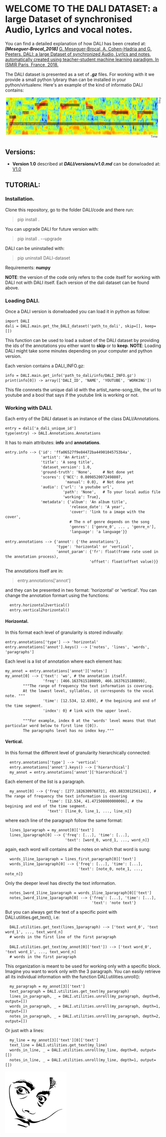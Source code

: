 
[DALI]: ./images/DALI.png
[Example]: ./images/Example.png


# WELCOME TO THE DALI DATASET: a large **D**ataset of synchronised **A**udio, **L**yr**I**cs and vocal notes.

You can find a detailed explanation of how DALI has been created at:
***[Meseguer-Brocal_2018]*** [G. Meseguer-Brocal, A. Cohen-Hadria and G. Peeters. DALI: a large Dataset of synchronized Audio, LyrIcs and notes, automatically created using teacher-student machine learning paradigm. In ISMIR Paris, France, 2018.](http://ismir2018.ircam.fr/doc/pdfs/35_Paper.pdf)

The DALI dataset is presented as a set of ***.gz*** files. For working with it we provide a small python lybrary than can be installed in your python/virtualenv. Here's an example of the kind of informatio DALI contains:

![alt text][Example]

## Versions:

- **Version 1.0** described at ***DALI/versions/v1.0.md*** can be donwloaded at: [V1.0](link_broken)

<!--- For having the pass please send a mail to dali.dataset@gmail.com with the agree -->

## TUTORIAL:

### Installation.
Clone this repository, go to the folder DALI/code and there run:

  >  pip install .

You can upgrade DALI for future version with:

  >  pip install . --upgrade

DALI can be uninstalled with:

  >  pip uninstall DALI-dataset

Requirements: **numpy**

**NOTE**: the version of the code only refers to the code itself for working with DALI not with DALI itself. Each version of the dali dataset can be found above.

### Loading DALI.

Once a DALI version is donwloaded you can load it in python as follow:

    import DALI
    dali = DALI.main.get_the_DALI_dataset('path_to_dali', skip=[], keep=[])

This function can be used to load a subset of the DALI dataset by providing the ids of the annotations you either want to **skip** or to **keep**.
**NOTE**: Loading DALI might take some minutes depending on your computer and python version.

Each version contains a DALI_INFO.gz:

    info = DALI.main.get_info('path_to_dali/info/DALI_INFO.gz')
    print(info[0]) -> array(['DALI_ID', 'NAME', 'YOUTUBE', 'WORKING'])

This file connnets the unique dali id with the artist_name-song_tile, the url to youtube and a bool that says if the youtube link is working or not.  

<!--- This file is updated with -->

### Working with DALI.

Each entry of the DALI dataset is an instance of the class DALI/Annotations.

    entry = dali['a_dali_unique_id']
    type(entry) -> DALI.Annotations.Annotations

It has to main attributes: **info** and **annotations**.

    entry.info --> {'id': 'ffa06527f9e84472ba44901045753b4a',
                    'artist': 'An Artist',
                    'title': 'A song title',
                    'dataset_version': 1.0,
                    'ground-truth': 'None',     # Not done yet
                    'scores': {'NCC': 0.8098520072498807,
                               'manual': 0.0},  # Not done yet
                    'audio': {'url': 'a youtube url',
                              'path': 'None',   # To your local audio file
                              'working': True},
                    'metadata': {'album': 'An album title',
                                 'release_date': 'A year',
                                 'cover': 'link to a image with the cover',
                                 # The n of genre depends on the song
                                 'genres': ['genre_0', ... , 'genre_n'],
                                 'language': 'a language'}}

    entry.annotations --> {'annot': {'the annotations'},
                           'type': 'horizontal' or 'vertical',
                           'annot_param': {'fr': float(frame rate used in the annotation process),
                                          'offset': float(offset value)}}

The annotations itself are in:
> entry.annotations['annot']

and they can be presented in two format: 'horizontal' or 'vertical'.
You can change the annotation formart using the functions:

      entry.horizontal2vertical()
      entry.vertical2horizontal()

#### Horizontal.
In this format each level of granularity is stored indivually:

    entry.annotations['type'] --> 'horizontal'
    entry.annotations['annot'].keys() --> ['notes', 'lines', 'words', 'paragraphs']

Each level is a list of annotation where each element has:

    my_annot = entry.annotations['annot']['notes']
    my_annot[0] --> {'text': 'wo', # the annotation itself.
                     'freq': [466.1637615180899, 466.1637615180899],
            """The range of frequency the text information is covering.
            At the lowest level, syllables, it corresponds to the vocal note. """
                     'time': [12.534, 12.659], # the begining and end of the time segment.
                     'index': 0} # link with the upper level.

            """For example, index 0 at the 'words' level means that that particular word below to first line ([0]).
            The paragraphs level has no index key."""

#### Vertical.
In this format the different level of granularity hierarchically connected:

      entry.annotations['type'] --> 'vertical'
      entry.annotations['annot'].keys() --> ['hierarchical']
      my_annot = entry.annotations['annot']['hierarchical']

Each element of the list is a paragraph.

      my_annot[0] --> {'freq': [277.1826309768721, 493.8833012561241], # The range of frequency the text information is covering
                       'time': [12.534, 41.471500000000006], # the begining and end of the time segment.
                       'text': [line_0, line_1, ..., line_n]}

where each line of the paragraph follow the same format:

      lines_1paragraph = my_annot[0]['text']
      lines_1paragraph[0] --> {'freq': [...], 'time': [...],
                               'text': [word_0, word_1, ..., word_n]}

again, each word will contains all the notes on which that word is sung:

      words_1line_1paragraph = lines_first_paragraph[0]['text']
      words_1line_1paragraph[0] --> {'freq': [...], 'time': [...],
                                     'text': [note_0, note_1, ..., note_n]}

Only the deeper level has directly the text information.

      notes_1word_1line_1paragraph = words_1line_1paragraph[0]['text']
      notes_1word_1line_1paragraph[0] --> {'freq': [...], 'time': [...],
                                           'text': 'note text'}

But you can always get the text of a specific point with DALI.utilities.get_text(), i.e:

      DALI.utilities.get_text(lines_1paragraph) --> ['text word_0', 'text word_1', ..., text_word_n]
      # words in the first line of the first paragraph

      DALI.utilities.get_text(my_annot[0]['text']) --> ['text word_0', 'text word_1', ..., text_word_n]
      # words in the first paragraph

This organization is meant to be used for working only with a specific block.
Imagine you want to work only with the 3 paragraph. You can easily retrieve all its individual information with the function DALI.utilities.unroll():

      my_paragraph = my_annot[3]['text']
      text_paragraph = DALI.utilities.get_text(my_paragraph)
      lines_in_paragraph, _ = DALI.utilities.unroll(my_paragraph, depth=0, output=[])
      words_in_paragraph, _ = DALI.utilities.unroll(my_paragraph, depth=1, output=[])
      notes_in_paragraph, _ = DALI.utilities.unroll(my_paragraph, depth=2, output=[])

  Or just with a lines:

      my_line = my_annot[3]['text'][0]['text']
      text_line = DALI.utilities.get_text(my_line)
      words_in_line, _ = DALI.utilities.unroll(my_line, depth=0, output=[])
      notes_in_line, _ = DALI.utilities.unroll(my_line, depth=1, output=[])




![alt text][DALI]
